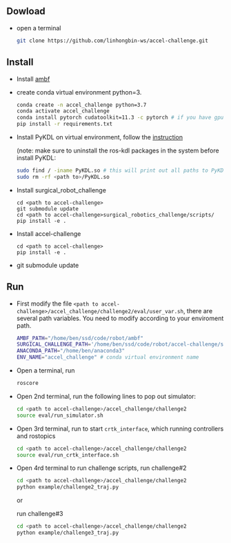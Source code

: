 ## Dowload

- open a terminal

    ```sh
    git clone https://github.com/linhongbin-ws/accel-challenge.git
    ```

## Install

- Install [ambf](https://github.com/WPI-AIM/ambf)
- create conda virtual environment python=3. 
    ```sh
    conda create -n accel_challenge python=3.7
    conda activate accel_challenge
    conda install pytorch cudatoolkit=11.3 -c pytorch # if you have gpu, other options can follow pytorch official website
    pip install -r requirements.txt
    ```
- Install PyKDL on virtual environment, follow the [instruction](https://blog.csdn.net/qq_42237662/article/details/109783935)

    (note: make sure to uninstall the ros-kdl packages in the system before install PyKDL:
   ```sh
   sudo find / -iname PyKDL.so # this will print out all paths to PyKDL.so
   sudo rm -rf <path to>/PyKDL.so
   ```


- Install surgical_robot_challenge
    ```
    cd <path to accel-challenge>
    git submodule update
    cd <path to accel-challenge>surgical_robotics_challenge/scripts/
    pip install -e .
    ```
- Install accel-challenge
    ```
    cd <path to accel-challenge>
    pip install -e .
    ```  

- git submodule update

<!-- - install GPU support for DLC (optional)
  ```sh
  conda install -c conda-forge cudnn=8.2 cudatoolkit=11.3 # for tensorflow 2.8
  export LD_LIBRARY_PATH=$LD_LIBRARY_PATH:/home/ben/anaconda3/envs/accel_challenge/lib/ # everytime for init
  ``` -->

## Run

- First modify the file `<path to accel-challenge>/accel_challenge/challenge2/eval/user_var.sh`, there are several path variables. You need to modify according to your enviroment path.
    ```sh
    AMBF_PATH="/home/ben/ssd/code/robot/ambf"
    SURGICAL_CHALLENGE_PATH='/home/ben/ssd/code/robot/accel-challenge/surgical_robotics_challenge'
    ANACONDA_PATH="/home/ben/anaconda3" 
    ENV_NAME="accel_challenge" # conda virtual environment name
    ```
- Open a terminal, run
    ```sh
    roscore
    ```
- Open 2nd terminal, run the following lines to pop out simulator:
    ```sh
    cd <path to accel-challenge>/accel_challenge/challenge2
    source eval/run_simulator.sh
    ```
- Open 3rd terminal, run to start `crtk_interface`, which running controllers and rostopics
    ```sh
    cd <path to accel-challenge>/accel_challenge/challenge2
    source eval/run_crtk_interface.sh
    ```

- Open 4rd terminal to run challenge scripts,
    run challenge#2 
    ```sh
    cd <path to accel-challenge>/accel_challenge/challenge2
    python example/challenge2_traj.py 
    ```
    or

    run challenge#3 
    ```sh
    cd <path to accel-challenge>/accel_challenge/challenge2
    python example/challenge3_traj.py 
    ```

